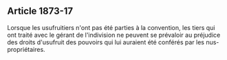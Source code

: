 Article 1873-17
----
Lorsque les usufruitiers n'ont pas été parties à la convention, les tiers qui
ont traité avec le gérant de l'indivision ne peuvent se prévaloir au préjudice
des droits d'usufruit des pouvoirs qui lui auraient été conférés par les
nus-propriétaires.

